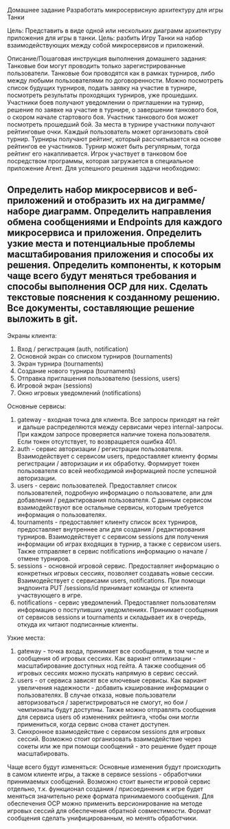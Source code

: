 Домашнее задание
Разработать микросервисную архитектуру для игры Танки

Цель: Представить в виде одной или нескольких диаграмм архитектуру приложения для игры в танки.
Цель: разбить Игру Танки на набор взаимодействующих между собой микросервисов и приложений.

Описание/Пошаговая инструкция выполнения домашнего задания:
Танковые бои могут проводить только зарегистрированные пользователи. Танковые бои проводятся как в рамках турниров, либо между любыми пользователями по договоренности.
Можно посмотреть список будущих турниров, подать заявку на участие в турнире, посмотреть результаты проходящих турниров, уже прошедших.
Участники боев получают уведомлении о приглашении на турнир, решение по заявке на участие в турнире, о завершении танкового боя, о скором начале стартового боя.
Участник танкового боя может посмотреть прошедший бой. За места в турнире участники получают рейтинговые очки.
Каждый пользователь может организовать свой турнир. Турниры получают рейтинг, который рассчитывается на основе рейтингов ее участников. Турнир может быть регулярным, тогда рейтинг его накапливается.
Игрок участвует в танковом бое посредством программы, которая загружается в специальное приложение Агент.
Для успешного решения задачи необходимо:

Определить набор микросервисов и веб-приложений и отобразить их на диграмме/наборе диаграмм.
Определить направления обмена сообщениями и Endpoints для каждого микросервиса и приложения.
Определить узкие места и потенциальные проблемы масштабирования приложения и способы их решения.
Определить компоненты, к которым чаще всего будут меняться требования и способы выполнения OCP для них.
Сделать текстовые пояснения к созданному решению. Все документы, составляющие решение выложить в git.
---

Экраны клиента:
1) Вход / регистрация (auth, notification)
2) Основной экран со списком турниров (tournaments)
3) Экран турнира (tournaments)
4) Создание нового турнира (tournaments)
5) Отправка приглашения пользователю (sessions, users)
6) Игровой экран (sessions)
7) Окно игровых уведомлений (notifications)

Основные сервисы:
1) gateway - входная точка для клиента. Все запросы приходят на гейт и дальше распределяются между сервисами через internal-запросы.
При каждом запросе проверяется наличие токена пользователя. Если токен отсутствует, то возвращается ошибка 401.
2) auth - сервис авторизации / регистрации пользователя. Взаимодействует с сервисом users, предоставляет клиенту формы
регистрации / авторизации и их обработку. Формирует токен пользователя со всей необходимой информацией после успешной 
авторизации.
3) users - сервис пользователей. Предоставляет список пользователей, подробную информацию о пользователе, апи для добавления /
редактирования пользователя. С данным сервисом взаимодействуют все остальные сервисы, которым требуется информация о
пользователях.
4) tournaments - предоставляет клиенту список всех турниров, предоставляет внутреннее апи для создания / редактирования турниров.
Взаимодействует с сервисом sessions для получения информации об играх входящих в турнир, а также с сервисом users.
Также отправляет в сервис notifications информацию о начале / отмене турниров.
5) sessions - основной игровой сервис. Предоставляет информацию о конкретных игровых сессиях, позволяет создавать новые сессии.
Взаимодействует с сервисами users, notifications. При помощи эндпоинта PUT /sessions/id принимает команды от клиента участвующего 
в игре.
6) notifications - сервис уведомлений. Предоставляет пользователям информацию о поступивших уведомлениях.
Принимает сообщения от сервисов sessions и tournaments и складывает их в очередь, откуда их читают подписанные клиенты.

Узкие места:
1) gateway - точка входа, принимает все сообщения, в том числе и сообщения об игровых сессиях.
Как вариант оптимизации - масштабирование доступных нод гейта. А также сообщения об игровых сессиях можно пускать напрямую в сервис сессий.
2) users - от сервиса зависят все ключевые сервисы. Как вариант увеличения надежности - добавить кэширование информации о пользователях.
В случае отказа, новые пользователи авторизоваться / зарегистрироваться не смогут, но бои / чемпионаты будут доступны.
Также можно отправлять сообщения для сервиса users об изменениях рейтинга, чтобы они могли примениться, когда сервис снова станет доступен.
3) Синхронное взаимодействие с сервисом sessions для игровых сессий. Возможно стоит организовать взаимодействие через
сокеты или же при помощи сообщений - это решение будет проще масштабировать.

Чаще всего будут изменяться:
Основные изменения будут происходить в самом клиенте игры, а также в сервисе sessions - обработчики принимаемых сообщений.
Возможно стоит вынести игровой сервис отдельно, т.к. функционал создания / присоединения к игре будет меняться значительно реже формата
принимаемого сообщения.
Для обеспечения OCP можно применить версионирование на методе игровых сессий для обеспечения обратной совместимости.
Формат сообщения сделать унифицированным, но менять обработчики.